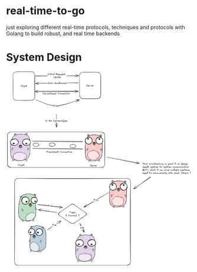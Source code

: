 # real-time-to-go
just exploring different real-time protocols, techniques and protocols with Golang to build robust, and real time backends

# System Design 
![alt text](System-Design.png)